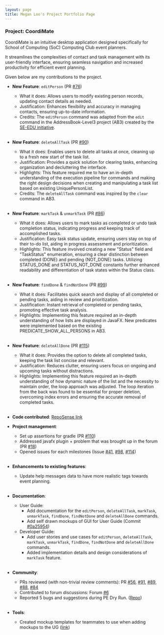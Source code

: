 ```yaml
---
layout: page
title: Megan Loo's Project Portfolio Page
---
```


### Project: CoordiMate

CoordiMate is an intuitive desktop application designed specifically for School of Computing (SoC) Computing Club event planners. 

It streamlines the complexities of contact and task management with its user-friendly interface, ensuring seamless navigation and increased productivity for efficient event planning. 

Given below are my contributions to the project.

* **New Feature**: `editPerson` (PR [#76](https://github.com/AY2324S1-CS2103T-T10-2/tp/pull/76))
  * What it does: Allows users to modify existing person records, updating contact details as needed.
  * Justification: Enhances flexibility and accuracy in managing contacts, ensuring up-to-date information.
  * Credits: The `editPerson` command was adapted from the `edit` command in the AddressBook-Level3 project (AB3) created by the [SE-EDU initiative](https://se-education.org).<br><br>

* **New Feature**: `deleteAllTask` (PR [#90](https://github.com/AY2324S1-CS2103T-T10-2/tp/pull/90))
  * What it does: Enables users to delete all tasks at once, cleaning up to a fresh new start of the task list.
  * Justification: Provides a quick solution for clearing tasks, enhancing organization and decluttering the interface.
  * Highlights:  This feature required me to have an in-depth understanding of the execution pipeline for commands and making the right design decisions when creating and manipulating a task list based on existing UniquePersonList.
  * Credits: The `deleteAllTask` command was inspired by the `clear` command in AB3.<br><br>

* **New Feature**: `markTask` & `unmarkTask` (PR [#86](https://github.com/AY2324S1-CS2103T-T10-2/tp/pull/86))
  * What it does: Allows users to mark tasks as completed or undo task completion status, indicating progress and keeping track of accomplished tasks.
  * Justification: Easy task status update, ensuring users stay on top of their to-do list, aiding in progress assessment and prioritization.
  * Highlights: This feature involved creating a new "Status" field and "TaskStatus" enumeration, ensuring a clear distinction between completed (DONE) and pending (NOT_DONE) tasks. Utilizing STATUS_DONE and STATUS_NOT_DONE constants further enhanced readability and differentiation of task states within the Status class. <br><br>
  
* **New Feature**: `findDone` & `findNotDone` (PR [#99](https://github.com/AY2324S1-CS2103T-T10-2/tp/pull/99))
  * What it does: Facilitates quick search and display of all completed or pending tasks, aiding in review and prioritization.
  * Justification: Instant retrieval of completed or pending tasks, promoting effective task analysis.
  * Highlights: Implementing this feature required an in-depth understanding of how lists are displayed in JavaFX. New predicates were implemented based on the existing PREDICATE_SHOW_ALL_PERSONS in AB3. <br><br>

* **New Feature**: `deleteAllDone` (PR [#115](https://github.com/AY2324S1-CS2103T-T10-2/tp/pull/115))
  * What it does: Provides the option to delete all completed tasks, keeping the task list concise and relevant.
  * Justification: Reduces clutter, ensuring users focus on ongoing and upcoming tasks without distractions.
  * Highlights: Implementing this feature required an in-depth understanding of how dynamic nature of the list and the necessity to maintain order, the loop approach was adjusted. 
The loop iteration from the back was found to be essential for proper deletion, overcoming index errors and ensuring the accurate removal of completed tasks.<br><br>

* **Code contributed**: [RepoSense link](https://nus-cs2103-ay2324s1.github.io/tp-dashboard/?search=m1oojv&breakdown=true)

* **Project management**:
  * Set up assertions for gradle (PR [#110](https://github.com/AY2324S1-CS2103T-T10-2/tp/pull/110))
  * Addressed javafx plugin + problem that was brought up in the forum (PR [#18](https://github.com/AY2324S1-CS2103T-T10-2/tp/pull/18))
  * Opened issues for each milestones (Issue [#41](https://github.com/AY2324S1-CS2103T-T10-2/tp/issues/41), [#98](https://github.com/AY2324S1-CS2103T-T10-2/tp/issues/98), [#114](https://github.com/AY2324S1-CS2103T-T10-2/tp/issues/114))<br><br>

* **Enhancements to existing features**:
  * Update help messages data to have more realistic tags towards event planning.<br><br>

* **Documentation**:
  * User Guide:
    * Add documentation for the `editPerson`, `deleteAllTask`, `markTask`, `unmarkTask`, `findDone`, `findNotDone` and `deleteAllDone` commands.
    * Add self drawn mockups of GUI for User Guide (Commit [#0a25954](https://github.com/AY2324S1-CS2103T-T10-2/tp/pull/20/commits/0a25954d0d7a5b4d0a5b5da7ddf313bd0861c78b))
  * Developer Guide:
    * Add user stories and use cases for `editPerson`, `deleteAllTask`, `markTask`, `unmarkTask`, `findDone`, `findNotDone` and `deleteAllDone` commands.
    * Added implementation details and design considerations of `markTask` feature.<br><br>

* **Community**:
  * PRs reviewed (with non-trivial review comments): PR [#56](https://github.com/AY2324S1-CS2103T-T10-2/tp/pull/56), [#91](https://github.com/AY2324S1-CS2103T-T10-2/tp/pull/91), [#89](https://github.com/AY2324S1-CS2103T-T10-2/tp/pull/89), [#88](https://github.com/AY2324S1-CS2103T-T10-2/tp/pull/88), [#84](https://github.com/AY2324S1-CS2103T-T10-2/tp/pull/84)
  * Contributed to forum discussions: Forum [#6](https://github.com/nus-cs2103-AY2324S1/forum/issues/6)
  * Reported 5 bugs and suggestions during PE Dry Run. ([Repo](https://github.com/m1oojv/ped/issues))<br><br>

* **Tools**:
  * Created mockup templates for teammates to use when adding mockups to the UG ([link](https://docs.google.com/presentation/d/1fXBqhAU6SSoSZdYVog3G9v5H6gXFMCzPAQ2BjzzWzM4/edit#slide=id.p))<br><br>
